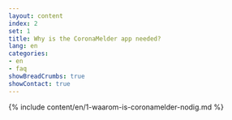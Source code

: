 ```yaml
---
layout: content
index: 2
set: 1
title: Why is the CoronaMelder app needed?
lang: en
categories:
- en
- faq
showBreadCrumbs: true
showContact: true
---
```

{% include content/en/1-waarom-is-coronamelder-nodig.md %}
